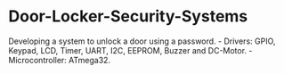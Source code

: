# Door-Locker-Security-Systems
Developing a system to unlock a  door using a password. - Drivers: GPIO, Keypad, LCD, Timer, UART, I2C, EEPROM, Buzzer  and DC-Motor. - Microcontroller: ATmega32.
